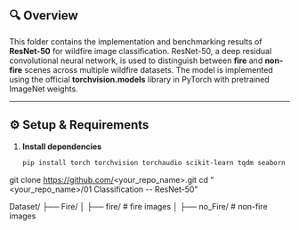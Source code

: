 ## 🔍 Overview
This folder contains the implementation and benchmarking results of **ResNet-50** for wildfire image classification. ResNet-50, a deep residual convolutional neural network, is used to distinguish between **fire** and **non-fire** scenes across multiple wildfire datasets. The model is implemented using the official **torchvision.models** library in PyTorch with pretrained ImageNet weights.  

---

## ⚙️ Setup & Requirements
1. **Install dependencies**
   ```bash
   pip install torch torchvision torchaudio scikit-learn tqdm seaborn pillow matplotlib


git clone https://github.com/<your_repo_name>.git
cd "<your_repo_name>/01 Classification -- ResNet-50"


Dataset/
├── Fire/
│   ├── fire/          # fire images
│   ├── no_Fire/       # non-fire images

